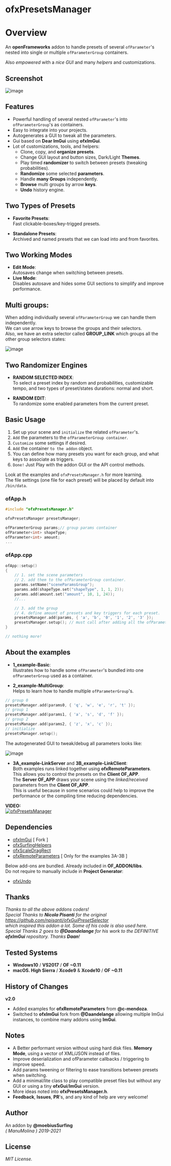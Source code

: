 ofxPresetsManager
=============================

# Overview
An **openFrameworks** addon to handle presets of several `ofParameter`'s nested into single or multiple `ofParameterGroup` containers.  

Also *empowered* with a *nice GUI* and many *helpers* and customizations.

## Screenshot
![image](/readme_images/Capture_v2.JPG?raw=true "image")  

## Features
- Powerful handling of several nested `ofParameter`'s into `ofParameterGroup`'s as containers.
- Easy to integrate into your projects.
- Autogenerates a GUI to tweak all the parameters.
- Gui based on **Dear ImGui** using **ofxImGui**.
- Lot of customizations, tools, and helpers:  
  * Clone, copy, and **organize presets**.
  * Change GUI layout and button sizes, Dark/Light **Themes**. 
  * Play timed **randomizer** to switch between presets (tweaking probabilities).
  * **Randomize** some selected **parameters**.
  * Handle **many Groups** independently.
  * **Browse** multi groups by arrow **keys**.
  * **Undo** history engine.

## **Two Types of Presets**

* **Favorite Presets**:  
Fast clickable-boxes/key-trigged presets.  

* **Standalone Presets**:  
Archived and named presets that we can load into and from favorites.  

## Two Working Modes

* **Edit Mode**:  
Autosaves change when switching between presets.  
* **Live Mode**:  
Disables autosave and hides some GUI sections to simplify and improve performance.   

## **Multi groups**:  

When adding individually several `ofParameterGroup` we can handle them independently.  
We can use arrow keys to browse the groups and their selectors.  
Also, we have an extra selector called **GROUP_LINK** which groups all the other group selectors states:  

![image](/readme_images/Capture_multigroupSelectors.PNG?raw=true "image")  

## **Two Randomizer Engines**

* **RANDOM SELECTED INDEX**:  
To select a preset index by random and probabilities, customizable tempo, and two types of preset/states durations: normal and short. 

* **RANDOM EDIT**:  
To randomize some enabled parameters from the current preset.  

## Basic Usage
1. Set up your scene and `initialize` the related ```ofParameter```'s.
2. ```Add``` the parameters to the ```ofParameterGroup container```.
3. ```Customize``` some settings if desired.
4. ```Add``` the container ```to the addon``` object. 
5. You can define how many presets you want for each group, and what keys to associate as triggers.
6. ```Done!``` Just Play with the addon GUI or the API control methods.  

Look at the examples and ```ofxPresetsManager.h``` for more learning.  
The file settings (one file for each preset) will be placed by default into ```/bin/data```.  

### ofApp.h
```.cpp
#include "ofxPresetsManager.h"

ofxPresetsManager presetsManager;

ofParameterGroup params;// group params container
ofParameter<int> shapeType;
ofParameter<int> amount;
...
```

### ofApp.cpp
```.cpp
ofApp::setup()
{
	// 1. set the scene parameters 
	// 2. add them to the ofParameterGroup container. 
	params.setName("sceneParamsGroup");	
	params.add(shapeType.set("shapeType", 1, 1, 2));
	params.add(amount.set("amount", 10, 1, 24));
	//...

	// 3. add the group
	// 4. define amount of presets and key triggers for each preset. 
	presetsManager.add(params, { 'a', 'b', '0', '1', '2', '3' });
	presetsManager.setup(); // must call after adding all the ofParameterGroup(s)
}

// nothing more!
```

## About the examples

* **1_example-Basic**:  
Illustrates how to handle some ```ofParameter```'s bundled into one ```ofParameterGroup``` used as a container.  

* **2_example-MultiGroup**:  
Helps to learn how to handle multiple `ofParameterGroup`'s.  
```.cpp
// group 0
presetsManager.add(params0, { 'q', 'w', 'e', 'r', 't' });
// group 1
presetsManager.add(params1, { 'a', 's', 'd', 'f' });
// group 2
presetsManager.add(params2, { 'z', 'x', 'c' });
// initialize
presetsManager.setup();
```
The autogenerated GUI to tweak/debug all parameters looks like:  

![image](/readme_images/Capture_multigroupParams.PNG?raw=true "image")  

* **3A_example-LinkServer** and **3B_example-LinkClient**:  
Both examples runs linked together using **ofxRemoteParameters**.  
This allows you to control the presets on the **Client OF_APP**.  
The **Server OF_APP** draws your scene using the *linked/received* parameters from the **Client OF_APP**.  
This is useful because in some scenarios could help to improve the performance or the compiling time reducing dependencies.  

**VIDEO:**  
[![ofxPresetsManager](http://img.youtube.com/vi/kV-t8lIdNRg/0.jpg)](http://www.youtube.com/watch?v=kV-t8lIdNRg "VIDEO") 

## Dependencies
* [ofxImGui](https://github.com/Daandelange/ofxImGui/tree/jvcleave) [ Fork ]
* [ofxSurfingHelpers](https://github.com/moebiussurfing/ofxSurfingHelpers)  
* [ofxScaleDragRect](https://github.com/moebiussurfing/ofxScaleDragRect)
* [ofxRemoteParameters](https://github.com/c-mendoza/ofxRemoteParameters) [ Only for the examples 3A-3B ]  

Below add-ons are bundled. Already included in **OF_ADDON/libs**.  
Do not require to manually include in **Project Generator**:  
* [ofxUndo](https://github.com/nariakiiwatani/ofxUndo)

## Thanks
*Thanks to all the above addons coders!*  
*Special Thanks to **Nicola Pisanti** for the original https://github.com/npisanti/ofxGuiPresetSelector  
which inspired this addon a lot. Some of his code is also used here.*  
*Special Thanks 2 goes to **@Daandelange** for his work to the DEFINITIVE **ofxImGui** repository. Thanks **Daan**!*

## Tested Systems
- **Windows10** / **VS2017** / **OF ~0.11**
- **macOS. High Sierra** / **Xcode9** & **Xcode10** / **OF ~0.11**

## History of Changes
**v2.0**
* Added examples for **ofxRemoteParameters** from **@c-mendoza**.
* Switched to **ofxImGui** fork from **@Daandelange** allowing multiple ImGui instances, to combine many addons using **ImGui**.

## Notes
* A Better performant version without using hard disk files. **Memory Mode**, using a vector of XML/JSON instead of files.
* Improve deserialization and ofParameter callbacks / triggering to improve speed.
* Add params tweening or filtering to ease transitions between presets when switching.
* Add a minimal/lite class to play compatible preset files but without any GUI or using a tiny **ofxGui**/**ImGui** version.
* More ideas noted into **ofxPresetsManager.h**.   
* **Feedback**, **Issues**, **PR**'s, and any kind of help are very welcome!

## Author
An addon by **@moebiusSurfing**  
*( ManuMolina ) 2019-2021*

## License
*MIT License.*